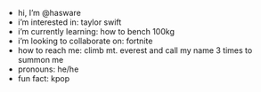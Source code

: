 -   hi, I’m @hasware
-   i’m interested in: taylor swift
-   i’m currently learning: how to bench 100kg
-   i’m looking to collaborate on: fortnite
-   how to reach me: climb mt. everest and call my name 3 times to summon me
-   pronouns: he/he
-   fun fact: kpop
